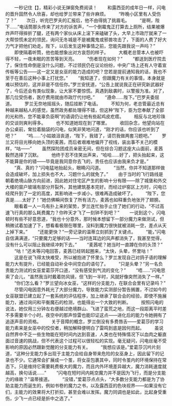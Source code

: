 　　一秒记住【】，精彩小说无弹窗免费阅读！
　　和露西亚的成年日一样，闪电的晋升固然令人欣喜，却也给罗兰带来了些许麻烦。
　　“昨晚小区里有人受伤了？”
　　次日，听完巴罗夫的汇报后，他不由得挑了挑眉毛。
　　“是啊，陛下……”电话筒那头传来了对方的诉苦声，“一个倒霉鬼正打算去上厕所，结果被爆炸声吓得摔折了腿，还有两个家伙从床上滚下来磕破了头，大早上市政厅就来了一大帮惊慌未定的领民，询问无冬城是不是被魔鬼或邪兽攻击了，下面的人费了好大力气才把他们劝走。陛下，以后发生这种事情之前，您能先跟我说一声吗？”
　　即使隔着听筒，他也能想象出对方哀怨的样子。
　　大概老总管本人也被吓得不轻，一夜未眠的苦苦等到天亮。
　　“伤者现在如何？”
　　“都送到医疗院去了，保住性命倒是没什么问题，不过领民仍在议论纷纷，中央广场上还有人守着宣传板等公告——这一定又是女巫的能力造成的吧？您若是提前通知我的话，我也不至于在善后这种小事上打扰您。”
　　“我知道了，但跟魔力有关的事情，本身就是难以预估的，这并非是不信任你。”罗兰安抚道，“公告上就说我正在研究新武器好了，今后还会有类似现象，让大家不要惊慌。真遇到敌袭时，以警报为准。对了，那几位受伤者，医疗费用就由市政厅代付吧。”
　　“遵命……陛下。”巴罗夫委屈道。
　　罗兰无奈地摇摇头，随后挂断了电话。
　　不知为何，老总管最近总有种越来越粘人的感觉，虽然政务都处理得不错，但这种“陛下，臣为您奉献了全部的光和热，您不能辜负臣啊”的语调仍让他有些起鸡皮疙瘩。
　　相反与北地珍珠的交谈则爽利得多。
　　也不知道她现在到了哪里。
　　收回杂念，他望向站在办公桌前，耷拉着脑袋的闪电，似笑非笑地问道，“刚才的话，你应该也听到了吧？”
　　“呜……”小姑娘沮丧道，“陛下，我错了，请罚我做两套习题吧。”
　　罗兰又将目光移向她头顶的麦茜，而后者艰难地偏开了视线，装出事不关己的模样，“咕——”
　　虽然探险团成员亲密无间，但在综合习题这座大山面前，麦茜毅然选择了沉默。
　　他终于忍不住笑出声来，“哈哈……好了，把头抬起来，这不能算是你的错——毕竟是我同意你去飞的，责任也应该由我来负才是。”
　　“真、真的？”闪电猛地抬起头，眼睛闪闪道。
　　“当然，你并不知道那样做会造成破坏，加上损失也不大，习题什么的就免了。”
　　由于当时的飞行路线是朝着绝境山脉方向前进，因此她对住宅区产生的影响十分有限——除了城堡和外交大楼的窗户玻璃有部分开裂外，其他建筑基本完好。而经过炉窑区上方时，闪电已经爬升到了一定的高度，其影响进一步减小，很难再造成破坏了。
　　“陛下，您真是……太好了！”她仿佛瞬间恢复了所有活力，麦茜也如释重负地张开了翅膀。
　　眼看着一人一鸟有扑上来的架势，罗兰连忙抬手止住了她们的行动，“不过高速飞行真的那么耗费魔力？你昨天才飞了一刻钟不到吧？”
　　一说到这个，闪电顿时有些不好意思道，“我也十分意外，那时候本想留下一部分魔力来做测试，但稍微试着加速了下，想看看极限在哪里，没料到魔力很快就被消耗一空，差点从天上掉下来。”
　　“还能更快？”一旁记录的温蒂立刻抓到了关键点。
　　“能，”闪电自信满满道，“只要魔力足够的话——当时连耳边的风声都消失了，我甚至觉得，没有什么可以阻止我继续冲刺下去。”
　　“麦茜呢？她当时一直蹲在你的头顶？”
　　“咕！”还未等闪电回答，麦茜已经转起圈来，“太快，头晕，怀里咕！”
　　这是在说飞得太快难受，所以被抱进了怀里么？罗兰发现自己对鸽子语的理解能力大有提升，已经能自动补全中间空白的语句了。
　　“只是头晕？”另一名负责能力测试的女巫爱葛莎开口道，“没有感受到气流的变化？”
　　“唔……”闪电思索了会儿，“虽然我当时戴着防风镜，但飞到一半时，风就好像突然消失了一样。”
　　“你们怎么看？”罗兰望向冰女巫，“这样的分支能力，在联合会里有记录吗？”
　　尽管闪电因意外耗光了大部分魔力，导致能力实测部分暂告搁置，不过如今的女巫联盟已建立起了一套系统的评估程序，加上继承了联合会的经验，即使不施展能力，通过询问和平衡魔石的检测，也能得出一个大致的判断。
　　按照闪电的说法，她仅用三分钟左右便越过绝境群山、飞进了蛮荒之地，而这一段距离平时差不多需要半个小时。夜空中的那声惊雷也能印证这点——进化后的能力令她拥有了追逐声音的资格。
　　关于音障的概念，罗兰倒没有多费唇舌——爱葛莎的学习能力素来是女巫中的佼佼者，稍加解释便明白了雷鸣到底是因何而起。
　　虽说自然界中不乏一些生物能在短时间内达到音速，人类也在特殊情况下以血肉之躯直面过音速的挑战，但不代表这个过程可以很轻松的实现。毫无疑问，闪电丝毫不受影响的原因必然跟新觉醒的分支能力有关。
　　“我想应该是。”爱葛莎沉吟片刻道，“这种分支能力多出现于主能力会给自身带来危险的女巫身上，因此留下的记录也不少。它通常会扩展成一个茧，将女巫包裹其中，同时令茧内的环境保持在常态下。只是维持它需要耗费极大的魔力，而且内外环境差异越大，魔力消耗速度就越高，换句话说……”
　　“闪电在短时间内耗空魔力并不是因为飞行，而是分支能力的缘故？”温蒂接道。
　　“没错，”爱葛莎点点头，“大多数分支能力都是为了协助主能力而诞生的，例如书卷的魔力之书，以及露西亚的色块视界——如果没有它们，主能力的效果将大打折扣，甚至会难以发挥。魔力同调也是如此，比起身受重伤，少飞一点已经是折中之选了。”